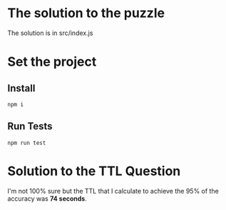 # The solution to the puzzle

The solution is in src/index.js

# Set the project

## Install

```
npm i
```

## Run Tests

```
npm run test
```

# Solution to the TTL Question

I'm not 100% sure but the TTL that I calculate to achieve the 95% of the accuracy was **74 seconds**. 
